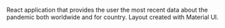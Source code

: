 React application that provides the user the most recent data about the pandemic both worldwide and for country. Layout created with Material UI.
